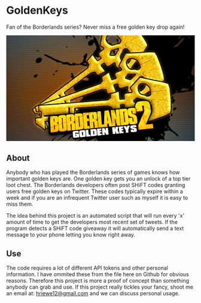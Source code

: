 # GoldenKeys
Fan of the Borderlands series? Never miss a free golden key drop again!

![](img/goldenkeys.jpg)


## About

Anybody who has played the Borderlands series of games knows how important golden keys are. One golden key gets you an unlock of a top tier loot chest. The Borderlands developers often post SHiFT codes granting users free golden keys on Twitter. These codes typically expire within a week and if you are an infrequent Twitter user such as myself it is easy to miss them.

The idea behind this project is an automated script that will run every 'x' amount of time to get the developers most recent set of tweets. If the program detects a SHiFT code giveaway it will automatically send a text message to your phone letting you know right away.

## Use

The code requires a lot of different API tokens and other personal information. I have ommited these from the file here on Github for obvious reasons. Therefore this project is more a proof of concept than something anybody can grab and use. If this project really tickles your fancy, shoot me an email at: hriewe12@gmail.com and we can discuss personal usage.
